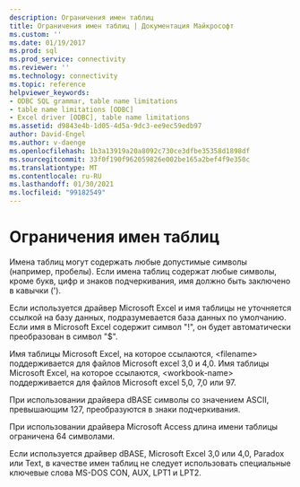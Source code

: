 ```yaml
---
description: Ограничения имен таблиц
title: Ограничения имен таблиц | Документация Майкрософт
ms.custom: ''
ms.date: 01/19/2017
ms.prod: sql
ms.prod_service: connectivity
ms.reviewer: ''
ms.technology: connectivity
ms.topic: reference
helpviewer_keywords:
- ODBC SQL grammar, table name limitations
- table name limitations [ODBC]
- Excel driver [ODBC], table name limitations
ms.assetid: d9843e4b-1d05-4d5a-9dc3-ee9ec59edb97
author: David-Engel
ms.author: v-daenge
ms.openlocfilehash: 1b3a13919a20a8092c730ce3dfbe35358d1898df
ms.sourcegitcommit: 33f0f190f962059826e002be165a2bef4f9e350c
ms.translationtype: MT
ms.contentlocale: ru-RU
ms.lasthandoff: 01/30/2021
ms.locfileid: "99182549"
---
```

# <a name="table-name-limitations"></a>Ограничения имен таблиц
Имена таблиц могут содержать любые допустимые символы (например, пробелы). Если имена таблиц содержат любые символы, кроме букв, цифр и знаков подчеркивания, имя должно быть заключено в кавычки (').  
  
 Если используется драйвер Microsoft Excel и имя таблицы не уточняется ссылкой на базу данных, подразумевается база данных по умолчанию. Если имя в Microsoft Excel содержит символ "!", он будет автоматически преобразован в символ "$".  
  
 Имя таблицы Microsoft Excel, на которое ссылаются, \<filename> поддерживается для файлов Microsoft excel 3,0 и 4,0. Имя таблицы Microsoft Excel, на которое ссылаются, \<workbook-name> поддерживается для файлов Microsoft excel 5,0, 7,0 или 97.  
  
 При использовании драйвера dBASE символы со значением ASCII, превышающим 127, преобразуются в знаки подчеркивания.  
  
 При использовании драйвера Microsoft Access длина имени таблицы ограничена 64 символами.  
  
 Если используется драйвер dBASE, Microsoft Excel 3,0 или 4,0, Paradox или Text, в качестве имен таблиц не следует использовать специальные ключевые слова MS-DOS CON, AUX, LPT1 и LPT2.
